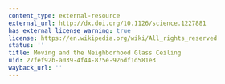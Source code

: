 ```yaml
---
content_type: external-resource
external_url: http://dx.doi.org/10.1126/science.1227881
has_external_license_warning: true
license: https://en.wikipedia.org/wiki/All_rights_reserved
status: ''
title: Moving and the Neighborhood Glass Ceiling
uid: 27fef92b-a039-4f44-875e-926df1d581e3
wayback_url: ''
---
```

